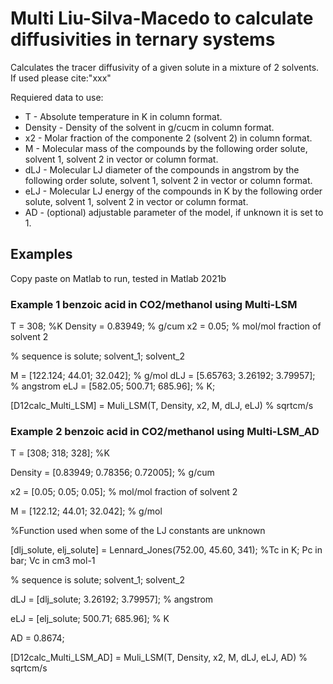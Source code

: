 # Multi Liu-Silva-Macedo to calculate diffusivities in ternary systems

Calculates the tracer diffusivity of a given solute in a mixture of 2 solvents. If used please cite:"xxx"

Requiered data to use:

* T - Absolute temperature in K in column format.
* Density - Density of the solvent in g/cucm  in column format.
* x2 - Molar fraction of the componente 2 (solvent 2)  in column format.
* M - Molecular mass of the compounds by the following order solute, solvent 1, solvent 2 in vector or column format.
* dLJ - Molecular LJ diameter of the compounds in angstrom by the following order solute, solvent 1, solvent 2 in vector or column format.
* eLJ - Molecular LJ energy of the compounds in K by the following order solute, solvent 1, solvent 2 in vector or column format.
* AD - (optional) adjustable parameter of the model, if unknown it is set to 1.


## Examples
Copy paste on Matlab to run, tested in Matlab 2021b

### Example 1 benzoic acid in CO2/methanol using Multi-LSM

T = 308; %K
Density = 0.83949; % g/cum
x2 = 0.05; % mol/mol fraction of solvent 2

% sequence is solute; solvent_1; solvent_2

M = [122.124; 44.01; 32.042]; % g/mol
dLJ = [5.65763; 3.26192; 3.79957];  % angstrom
eLJ = [582.05; 500.71; 685.96]; % K;

[D12calc_Multi_LSM] = Muli_LSM(T, Density, x2, M, dLJ, eLJ) % sqrtcm/s



### Example 2 benzoic acid in CO2/methanol using Multi-LSM_AD

T = [308; 318; 328]; %K

Density = [0.83949; 0.78356; 0.72005]; % g/cum

x2 = [0.05; 0.05; 0.05]; % mol/mol fraction of solvent 2

M = [122.12; 44.01; 32.042]; % g/mol

%Function used when some of the LJ constants are unknown

[dlj_solute, elj_solute] = Lennard_Jones(752.00, 45.60, 341); %Tc in K;  Pc in bar; Vc in cm3 mol-1

% sequence is solute; solvent_1; solvent_2

dLJ = [dlj_solute; 3.26192; 3.79957];  % angstrom

eLJ = [elj_solute; 500.71; 685.96]; % K

AD = 0.8674; 

[D12calc_Multi_LSM_AD] = Muli_LSM(T, Density, x2, M, dLJ, eLJ, AD) % sqrtcm/s
